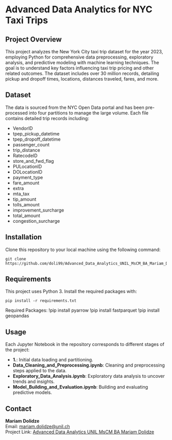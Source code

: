 
# Advanced Data Analytics for NYC Taxi Trips

## Project Overview
This project analyzes the New York City taxi trip dataset for the year 2023, employing Python for comprehensive data preprocessing, exploratory analysis, and predictive modeling with machine learning techniques. The goal is to understand key factors influencing taxi trip pricing and other related outcomes. The dataset includes over 30 million records, detailing pickup and dropoff times, locations, distances traveled, fares, and more.

## Dataset
The data is sourced from the NYC Open Data portal and has been pre-processed into four partitions to manage the large volume. Each file contains detailed trip records including:
- VendorID
- tpep_pickup_datetime
- tpep_dropoff_datetime
- passenger_count
- trip_distance
- RatecodeID
- store_and_fwd_flag
- PULocationID
- DOLocationID
- payment_type
- fare_amount
- extra
- mta_tax
- tip_amount
- tolls_amount
- improvement_surcharge
- total_amount
- congestion_surcharge

## Installation
Clone this repository to your local machine using the following command:
```
git clone https://github.com/doli99/Advanced_Data_Analytics_UNIL_MsCM_BA_Mariam_Dolidze.git
```

## Requirements
This project uses Python 3. Install the required packages with:
```
pip install -r requirements.txt
```
Required Packages: 
!pip install pyarrow
!pip install fastparquet
!pip install geopandas

## Usage
Each Jupyter Notebook in the repository corresponds to different stages of the project:
- **1.**: Initial data loading and partitioning.
- **Data_Cleaning_and_Preprocessing.ipynb**: Cleaning and preprocessing steps applied to the data.
- **Exploratory_Data_Analysis.ipynb**: Exploratory data analysis to uncover trends and insights.
- **Model_Building_and_Evaluation.ipynb**: Building and evaluating predictive models.



## Contact
**Mariam Dolidze**  
Email: [mariam.dolidze@unil.ch](mailto:mariam.dolidze@unil.ch)  
Project Link: [Advanced Data Analytics UNIL MsCM BA Mariam Dolidze](https://github.com/doli99/Advanced_Data_Analytics_UNIL_MsCM_BA_Mariam_Dolidze)
